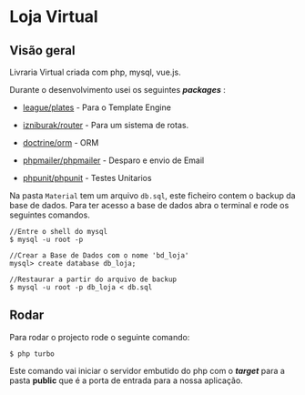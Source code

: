 # Loja Virtual

## Visão geral

Livraria Virtual criada com php, mysql, vue.js.

Durante o desenvolvimento usei os seguintes ***packages*** : 

 - [league/plates]() - Para o Template Engine
 - [izniburak/router]() - Para um sistema de rotas.
 - [doctrine/orm]() - ORM
 - [phpmailer/phpmailer]() -  Desparo e envio de Email

 - [phpunit/phpunit]() -  Testes Unitarios

Na pasta `Material` tem um arquivo `db.sql`, este ficheiro contem o backup da base de dados. Para ter acesso a base de dados abra o terminal e rode os seguintes comandos.
    
    //Entre o shell do mysql
    $ mysql -u root -p

    //Crear a Base de Dados com o nome 'bd_loja'
    mysql> create database db_loja;

    //Restaurar a partir do arquivo de backup
    $ mysql -u root -p db_loja < db.sql

## Rodar

Para rodar o projecto rode o seguinte comando: 

    $ php turbo

Este comando vai iniciar o servidor embutido do php com o ***target*** para a pasta **public** que é a porta de entrada para a nossa aplicação.